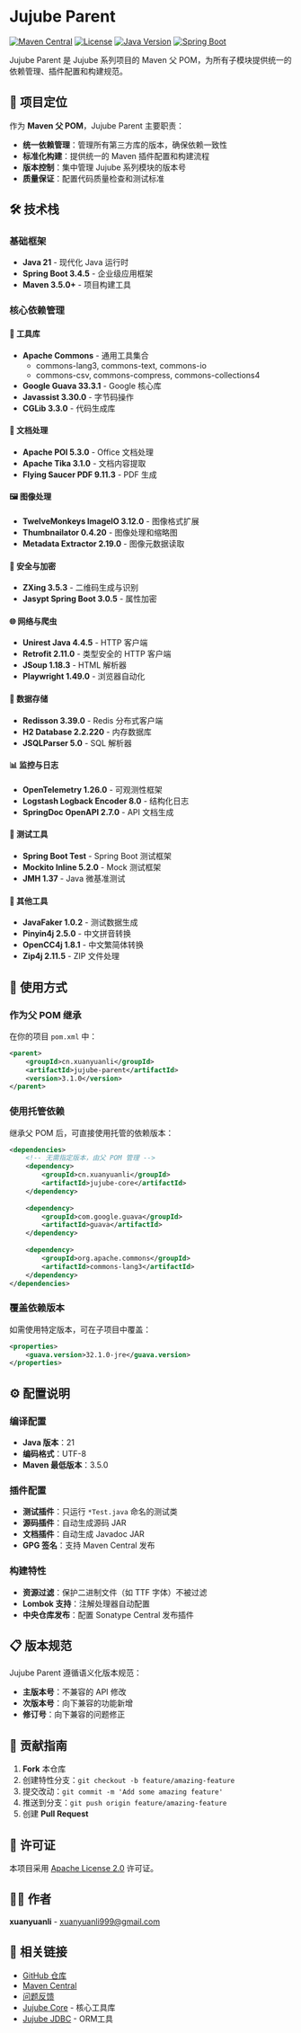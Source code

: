 # Jujube Parent

[![Maven Central](https://img.shields.io/maven-central/v/cn.xuanyuanli/jujube-parent.svg?label=Maven%20Central)](https://search.maven.org/search?q=g:cn.xuanyuanli%20AND%20a:jujube-parent)
[![License](https://img.shields.io/badge/License-Apache%202.0-blue.svg)](https://opensource.org/licenses/Apache-2.0)
[![Java Version](https://img.shields.io/badge/Java-21+-green.svg)](https://www.oracle.com/java/)
[![Spring Boot](https://img.shields.io/badge/Spring%20Boot-3.4.5-brightgreen.svg)](https://spring.io/projects/spring-boot)

Jujube Parent 是 Jujube 系列项目的 Maven 父 POM，为所有子模块提供统一的依赖管理、插件配置和构建规范。

## 🎯 项目定位

作为 **Maven 父 POM**，Jujube Parent 主要职责：

- **统一依赖管理**：管理所有第三方库的版本，确保依赖一致性
- **标准化构建**：提供统一的 Maven 插件配置和构建流程
- **版本控制**：集中管理 Jujube 系列模块的版本号
- **质量保证**：配置代码质量检查和测试标准

## 🛠️ 技术栈

### 基础框架
- **Java 21** - 现代化 Java 运行时
- **Spring Boot 3.4.5** - 企业级应用框架
- **Maven 3.5.0+** - 项目构建工具

### 核心依赖管理

#### 🔧 工具库
- **Apache Commons** - 通用工具集合
  - commons-lang3, commons-text, commons-io
  - commons-csv, commons-compress, commons-collections4
- **Google Guava 33.3.1** - Google 核心库
- **Javassist 3.30.0** - 字节码操作
- **CGLib 3.3.0** - 代码生成库

#### 📄 文档处理
- **Apache POI 5.3.0** - Office 文档处理
- **Apache Tika 3.1.0** - 文档内容提取
- **Flying Saucer PDF 9.11.3** - PDF 生成

#### 🖼️ 图像处理
- **TwelveMonkeys ImageIO 3.12.0** - 图像格式扩展
- **Thumbnailator 0.4.20** - 图像处理和缩略图
- **Metadata Extractor 2.19.0** - 图像元数据读取

#### 🔐 安全与加密
- **ZXing 3.5.3** - 二维码生成与识别
- **Jasypt Spring Boot 3.0.5** - 属性加密

#### 🌐 网络与爬虫
- **Unirest Java 4.4.5** - HTTP 客户端
- **Retrofit 2.11.0** - 类型安全的 HTTP 客户端
- **JSoup 1.18.3** - HTML 解析器
- **Playwright 1.49.0** - 浏览器自动化

#### 💾 数据存储
- **Redisson 3.39.0** - Redis 分布式客户端
- **H2 Database 2.2.220** - 内存数据库
- **JSQLParser 5.0** - SQL 解析器

#### 📊 监控与日志
- **OpenTelemetry 1.26.0** - 可观测性框架
- **Logstash Logback Encoder 8.0** - 结构化日志
- **SpringDoc OpenAPI 2.7.0** - API 文档生成

#### 🧪 测试工具
- **Spring Boot Test** - Spring Boot 测试框架
- **Mockito Inline 5.2.0** - Mock 测试框架
- **JMH 1.37** - Java 微基准测试

#### 🔧 其他工具
- **JavaFaker 1.0.2** - 测试数据生成
- **Pinyin4j 2.5.0** - 中文拼音转换
- **OpenCC4j 1.8.1** - 中文繁简体转换
- **Zip4j 2.11.5** - ZIP 文件处理

## 🚀 使用方式

### 作为父 POM 继承

在你的项目 `pom.xml` 中：

```xml
<parent>
    <groupId>cn.xuanyuanli</groupId>
    <artifactId>jujube-parent</artifactId>
    <version>3.1.0</version>
</parent>
```

### 使用托管依赖

继承父 POM 后，可直接使用托管的依赖版本：

```xml
<dependencies>
    <!-- 无需指定版本，由父 POM 管理 -->
    <dependency>
        <groupId>cn.xuanyuanli</groupId>
        <artifactId>jujube-core</artifactId>
    </dependency>
    
    <dependency>
        <groupId>com.google.guava</groupId>
        <artifactId>guava</artifactId>
    </dependency>
    
    <dependency>
        <groupId>org.apache.commons</groupId>
        <artifactId>commons-lang3</artifactId>
    </dependency>
</dependencies>
```

### 覆盖依赖版本

如需使用特定版本，可在子项目中覆盖：

```xml
<properties>
    <guava.version>32.1.0-jre</guava.version>
</properties>
```

## ⚙️ 配置说明

### 编译配置
- **Java 版本**：21
- **编码格式**：UTF-8
- **Maven 最低版本**：3.5.0

### 插件配置
- **测试插件**：只运行 `*Test.java` 命名的测试类
- **源码插件**：自动生成源码 JAR
- **文档插件**：自动生成 Javadoc JAR
- **GPG 签名**：支持 Maven Central 发布

### 构建特性
- **资源过滤**：保护二进制文件（如 TTF 字体）不被过滤
- **Lombok 支持**：注解处理器自动配置
- **中央仓库发布**：配置 Sonatype Central 发布插件

## 📋 版本规范

Jujube Parent 遵循语义化版本规范：
- **主版本号**：不兼容的 API 修改
- **次版本号**：向下兼容的功能新增
- **修订号**：向下兼容的问题修正

## 🤝 贡献指南

1. **Fork** 本仓库
2. 创建特性分支：`git checkout -b feature/amazing-feature`
3. 提交改动：`git commit -m 'Add some amazing feature'`
4. 推送到分支：`git push origin feature/amazing-feature`
5. 创建 **Pull Request**

## 📄 许可证

本项目采用 [Apache License 2.0](https://www.apache.org/licenses/LICENSE-2.0) 许可证。

## 👨‍💻 作者

**xuanyuanli** - [xuanyuanli999@gmail.com](mailto:xuanyuanli999@gmail.com)

## 🔗 相关链接

- [GitHub 仓库](https://github.com/xuanyuanli/jujube-framework)
- [Maven Central](https://search.maven.org/search?q=g:cn.xuanyuanli%20AND%20a:jujube-parent)
- [问题反馈](https://github.com/xuanyuanli/jujube-framework/issues)
- [Jujube Core](https://github.com/xuanyuanli/jujube-framework) - 核心工具库
- [Jujube JDBC](https://github.com/xuanyuanli/jujube-framework) - ORM工具